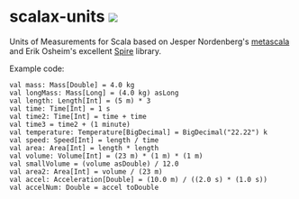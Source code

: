 # scalax-units [<img src="https://api.travis-ci.org/soc/scalax-units.png"/>](https://travis-ci.org/soc/scalax-units)

Units of Measurements for Scala
based on Jesper Nordenberg's [metascala](http://www.assembla.com/spaces/metascala/wiki)
and Erik Osheim's excellent [Spire](https://github.com/non/spire) library.

Example code:

    val mass: Mass[Double] = 4.0 kg
    val longMass: Mass[Long] = (4.0 kg) asLong
    val length: Length[Int] = (5 m) * 3
    val time: Time[Int] = 1 s
    val time2: Time[Int] = time + time
    val time3 = time2 + (1 minute)
    val temperature: Temperature[BigDecimal] = BigDecimal("22.22") k
    val speed: Speed[Int] = length / time
    val area: Area[Int] = length * length
    val volume: Volume[Int] = (23 m) * (1 m) * (1 m)
    val smallVolume = (volume asDouble) / 12.0
    val area2: Area[Int] = volume / (23 m)
    val accel: Acceleration[Double] = (10.0 m) / ((2.0 s) * (1.0 s))
    val accelNum: Double = accel toDouble
  